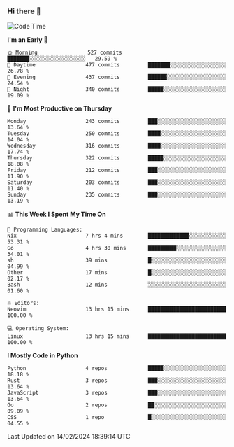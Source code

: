 ### Hi there 👋
<!--START_SECTION:waka-->
![Code Time](http://img.shields.io/badge/Code%20Time-258%20hrs%2041%20mins-blue)

**I'm an Early 🐤** 

```text
🌞 Morning                527 commits         ███████░░░░░░░░░░░░░░░░░░   29.59 % 
🌆 Daytime                477 commits         ███████░░░░░░░░░░░░░░░░░░   26.78 % 
🌃 Evening                437 commits         ██████░░░░░░░░░░░░░░░░░░░   24.54 % 
🌙 Night                  340 commits         █████░░░░░░░░░░░░░░░░░░░░   19.09 % 
```
📅 **I'm Most Productive on Thursday** 

```text
Monday                   243 commits         ███░░░░░░░░░░░░░░░░░░░░░░   13.64 % 
Tuesday                  250 commits         ████░░░░░░░░░░░░░░░░░░░░░   14.04 % 
Wednesday                316 commits         ████░░░░░░░░░░░░░░░░░░░░░   17.74 % 
Thursday                 322 commits         █████░░░░░░░░░░░░░░░░░░░░   18.08 % 
Friday                   212 commits         ███░░░░░░░░░░░░░░░░░░░░░░   11.90 % 
Saturday                 203 commits         ███░░░░░░░░░░░░░░░░░░░░░░   11.40 % 
Sunday                   235 commits         ███░░░░░░░░░░░░░░░░░░░░░░   13.19 % 
```


📊 **This Week I Spent My Time On** 

```text
💬 Programming Languages: 
Nix                      7 hrs 4 mins        █████████████░░░░░░░░░░░░   53.31 % 
Go                       4 hrs 30 mins       █████████░░░░░░░░░░░░░░░░   34.01 % 
sh                       39 mins             █░░░░░░░░░░░░░░░░░░░░░░░░   04.99 % 
Other                    17 mins             █░░░░░░░░░░░░░░░░░░░░░░░░   02.17 % 
Bash                     12 mins             ░░░░░░░░░░░░░░░░░░░░░░░░░   01.60 % 

🔥 Editors: 
Neovim                   13 hrs 15 mins      █████████████████████████   100.00 % 

💻 Operating System: 
Linux                    13 hrs 15 mins      █████████████████████████   100.00 % 
```

**I Mostly Code in Python** 

```text
Python                   4 repos             █████░░░░░░░░░░░░░░░░░░░░   18.18 % 
Rust                     3 repos             ███░░░░░░░░░░░░░░░░░░░░░░   13.64 % 
JavaScript               3 repos             ███░░░░░░░░░░░░░░░░░░░░░░   13.64 % 
Go                       2 repos             ██░░░░░░░░░░░░░░░░░░░░░░░   09.09 % 
CSS                      1 repo              █░░░░░░░░░░░░░░░░░░░░░░░░   04.55 % 
```




 Last Updated on 14/02/2024 18:39:14 UTC
<!--END_SECTION:waka-->

<!--
**YoganshSharma/YoganshSharma** is a ✨ _special_ ✨ repository because its `README.md` (this file) appears on your GitHub profile.

Here are some ideas to get you started:

- 🔭 I’m currently working on ...
- 🌱 I’m currently learning ...
- 👯 I’m looking to collaborate on ...
- 🤔 I’m looking for help with ...
- 💬 Ask me about ...
- 📫 How to reach me: ...
- 😄 Pronouns: ...
- ⚡ Fun fact: ...
-->
